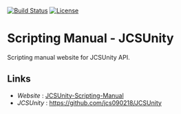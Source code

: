 [![Build Status](https://travis-ci.com/jcs090218/Scripting-Manual-JCSUnity.svg?branch=master)](https://travis-ci.com/jcs090218/Scripting-Manual-JCSUnity)
[![License](https://img.shields.io/badge/License-Apache%202.0-blue.svg)](https://opensource.org/licenses/Apache-2.0)


# Scripting Manual - JCSUnity #

Scripting manual website for JCSUnity API. 


## Links ##
* *Website* : <a href="http://www.jcs-profile.com:3001">JCSUnity-Scripting-Manual</a>
* *JCSUnity* : https://github.com/jcs090218/JCSUnity
